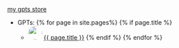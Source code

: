 
[my gpts store](https://gptstore.ai/creators/user-eUjRFH97y4YdV3EhRPqln3NB)

* GPTs:
{% for page in site.pages%}
  {% if page.title %}
  * <img src="/GPTs/{{ page.url }}/image.webp" Height="32" style="border-radius: 50%; overflow: hidden;" />  <a href= "/GPTs{{ page.url }}">{{ page.title }}</a>
  {% endif %}
{% endfor %}
